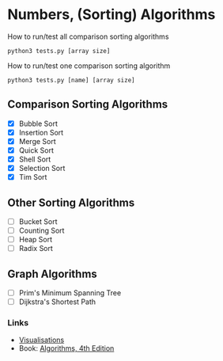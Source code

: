 # Numbers, (Sorting) Algorithms
How to run/test all comparison sorting algorithms
```
python3 tests.py [array size]
```
How to run/test one comparison sorting algorithm
```
python3 tests.py [name] [array size]
```

## Comparison Sorting Algorithms
- [x] Bubble Sort
- [x] Insertion Sort
- [x] Merge Sort
- [x] Quick Sort
- [x] Shell Sort
- [x] Selection Sort
- [x] Tim Sort

## Other Sorting Algorithms
- [ ] Bucket Sort
- [ ] Counting Sort
- [ ] Heap Sort
- [ ] Radix Sort

## Graph Algorithms
- [ ] Prim's Minimum Spanning Tree
- [ ] Dijkstra's Shortest Path

### Links
- [Visualisations](https://www.cs.usfca.edu/~galles/visualization/ComparisonSort.html)
- Book: [Algorithms, 4th Edition ](https://algs4.cs.princeton.edu/home/)
